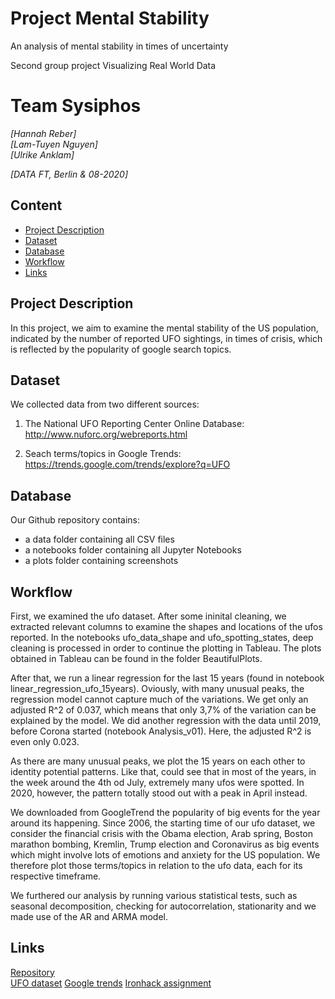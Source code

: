 # Project Mental Stability
An analysis of mental stability in times of uncertainty

Second group project
Visualizing Real World Data

# Team Sysiphos
*[Hannah Reber]*  
*[Lam-Tuyen Nguyen]*   
*[Ulrike Anklam]*  

*[DATA FT, Berlin & 08-2020]*

## Content
- [Project Description](#project-description)
- [Dataset](#dataset)
- [Database](#database)
- [Workflow](#workflow)
- [Links](#links)

## Project Description

In this project, we aim to examine the mental stability of the US population, indicated by the number of reported UFO sightings, in times of crisis, which is reflected by the popularity of google search topics.

## Dataset
We collected data from two different sources:

1) The National UFO Reporting Center Online Database: http://www.nuforc.org/webreports.html

2) Seach terms/topics in Google Trends: https://trends.google.com/trends/explore?q=UFO

## Database

Our Github repository contains:
- a data folder containing all CSV files
- a notebooks folder containing all Jupyter Notebooks
- a plots folder containing screenshots

## Workflow

First, we examined the ufo dataset. After some ininital cleaning, we extracted relevant columns to examine the shapes and locations of the ufos reported. In the notebooks ufo_data_shape and ufo_spotting_states, deep cleaning is processed in order to continue the plotting in Tableau. The plots obtained in Tableau can be found in the folder BeautifulPlots.

After that, we run a linear regression for the last 15 years (found in notebook linear_regression_ufo_15years). Oviously, with many unusual peaks, the regression model cannot capture much of the variations. We get only an adjusted R^2 of 0.037, which means that only 3,7% of the variation can be explained by the model. We did another regression with the data until 2019, before Corona started (notebook Analysis_v01). Here, the adjusted R^2 is even only 0.023.

As there are many unusual peaks, we plot the 15 years on each other to identity potential patterns. Like that, could see that in most of the years, in the week around the 4th od July, extremely many ufos were spotted. In 2020, however, the pattern totally stood out with a peak in April instead.

We downloaded from GoogleTrend the popularity of big events for the year around its happening. Since 2006, the starting time of our ufo dataset, we consider the financial crisis with the Obama election, Arab spring, Boston marathon bombing, Kremlin, Trump election and Coronavirus as big events which might involve lots of emotions and anxiety for the US population. We therefore plot those terms/topics in relation to the ufo data, each for its respective timeframe.

We furthered our analysis by running various statistical tests, such as seasonal decomposition, checking for autocorrelation, stationarity and we made use of the AR and ARMA model.

## Links

[Repository](https://github.com/hannahaih/Project_Mental_Stability)  
[UFO dataset](http://www.nuforc.org/webreports.html)
[Google trends](https://trends.google.com/trends/explore?q=UFO)
[Ironhack assignment](https://github.com/ironhack-datalabs/data-ber-08-20/tree/master/Projects/module-2_projects/04_visualizing-real-world-data-project)
